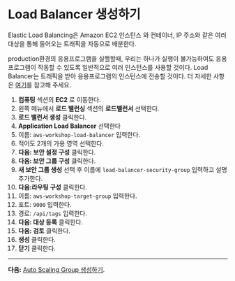 # Load Balancer 생성하기

Elastic Load Balancing은 Amazon EC2 인스턴스 와 컨테이너, IP 주소와 같은 여러 대상을 통해 들어오는 트래픽을 자동으로 배분한다.

production환경의 응용프로그램을 실핼할때, 우리는 하나가 실행이 불가능하여도 응용프로그램이 작동할 수 있도록 일반적으로 여러 인스턴스를 사용할 것이다. Load Balancer는 트래픽을 받아 응용프로그램의 인스턴스에 전송할 것이다. 
더 자세한 사항은 [여기](https://aws.amazon.com/elasticloadbalancing/)를 참고해 주세요.

1. **컴퓨팅** 섹션의 **EC2** 로 이동한다.
2. 왼쪽 메뉴에서 **로드 밸런싱** 섹션의 **로드밸런서** 선택한다.     
3. **로드 밸런서 생성** 클릭한다.
4. **Application Load Balancer** 선택한다
5. 이름: `aws-workshop-load-balancer` 입력한다.
6. 적어도 2개의 가용 영역 선택한다.
7. **다음: 보안 설정 구성** 클릭한다.
8. **다음: 보안 그룹 구성** 클릭한다.
9. **새 보안 그룹 생성** 선택 후 이름에 `load-balancer-security-group` 입력하고 설명 추가한다.
10. **다음:라우팅 구성** 클릭한다.
11. 이름: `aws-workshop-target-group` 입력한다.
12. 포트: `9000` 입력한다.
13. 경로: `/api/tags` 입력한다.
14. **다음: 대상 등록** 클릭한다.
15. **다음: 검토** 클릭한다.
16. **생성** 클릭한다.
17. **닫기** 클릭한다.

---
**다음:** [Auto Scaling Group 생성하기](/workshop/elb-auto-scaling-group/02-auto-scaling-group.md).
